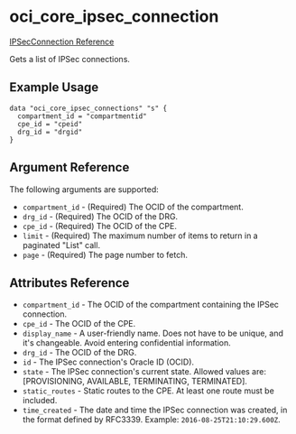 # oci\_core\_ipsec\_connection

[IPSecConnection Reference][70301f58]

  [70301f58]: https://docs.us-phoenix-1.oraclecloud.com/api/#/en/iaas/20160918/IPSecConnection/ "IPSecConnectionReference"

Gets a list of IPSec connections.

## Example Usage

```
data "oci_core_ipsec_connections" "s" {
  compartment_id = "compartmentid"
  cpe_id = "cpeid"
  drg_id = "drgid"
}
```

## Argument Reference

The following arguments are supported:

* `compartment_id` - (Required) The OCID of the compartment.
* `drg_id` - (Required) The OCID of the DRG.
* `cpe_id` - (Required) The OCID of the CPE.
* `limit` - (Required) The maximum number of items to return in a paginated "List" call.
* `page` - (Required) The page number to fetch.


## Attributes Reference
* `compartment_id` - The OCID of the compartment containing the IPSec connection.
* `cpe_id` - The OCID of the CPE.
* `display_name` - A user-friendly name. Does not have to be unique, and it's changeable. Avoid entering confidential information.
* `drg_id` - The OCID of the DRG.
* `id` - The IPSec connection's Oracle ID (OCID).
* `state` - The IPSec connection's current state. Allowed values are: [PROVISIONING, AVAILABLE, TERMINATING, TERMINATED].
* `static_routes` - Static routes to the CPE. At least one route must be included.
* `time_created` - The date and time the IPSec connection was created, in the format defined by RFC3339.  Example: `2016-08-25T21:10:29.600Z`.
